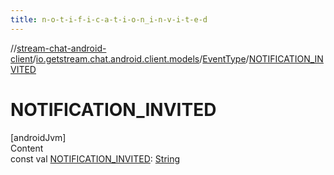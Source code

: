 ```yaml
---
title: n-o-t-i-f-i-c-a-t-i-o-n_i-n-v-i-t-e-d
---
```

//[stream-chat-android-client](../../../index.md)/[io.getstream.chat.android.client.models](../index.md)/[EventType](index.md)/[NOTIFICATION_INVITED](NOTIFICATION_INVITED.md)



# NOTIFICATION_INVITED  
[androidJvm]  
Content  
const val [NOTIFICATION_INVITED](NOTIFICATION_INVITED.md): [String](https://kotlinlang.org/api/latest/jvm/stdlib/kotlin/-string/index.html)  



